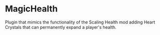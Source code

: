 # MagicHealth
Plugin that mimics the functionality of the Scaling Health mod adding Heart Crystals that can permanently expand a player's health.
